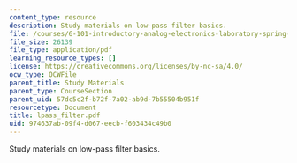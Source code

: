 ```yaml
---
content_type: resource
description: Study materials on low-pass filter basics.
file: /courses/6-101-introductory-analog-electronics-laboratory-spring-2007/974637ab09f4d067eecbf603434c49b0_lpass_filter.pdf
file_size: 26139
file_type: application/pdf
learning_resource_types: []
license: https://creativecommons.org/licenses/by-nc-sa/4.0/
ocw_type: OCWFile
parent_title: Study Materials
parent_type: CourseSection
parent_uid: 57dc5c2f-b72f-7a02-ab9d-7b55504b951f
resourcetype: Document
title: lpass_filter.pdf
uid: 974637ab-09f4-d067-eecb-f603434c49b0
---
```

Study materials on low-pass filter basics.
